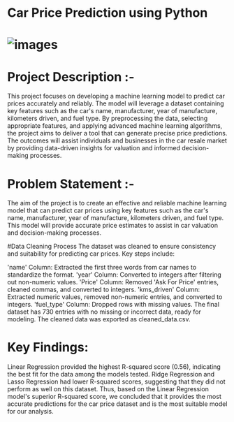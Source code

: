 # Car Price Prediction using Python
# ![images](https://github.com/user-attachments/assets/db256efe-f6ee-41cb-82eb-f93722214ba1)

# Project Description :-
 This project focuses on developing a machine learning model to predict car prices accurately and reliably. The model will leverage a dataset containing key features such as the car's name, manufacturer, year of manufacture, kilometers driven, and fuel type. By preprocessing the data, selecting appropriate features, and applying advanced machine learning algorithms, the project aims to deliver a tool that can generate precise price predictions. The outcomes will assist individuals and businesses in the car resale market by providing data-driven insights for valuation and informed decision-making processes.
 
# Problem Statement :-
The aim of the project is to create an effective and reliable machine learning model that can predict car prices using key features such as the car's name, manufacturer, year of manufacture, kilometers driven, and fuel type. This model will provide accurate price estimates to assist in car valuation and decision-making processes.

#Data Cleaning Process
The dataset was cleaned to ensure consistency and suitability for predicting car prices. Key steps include:

'name' Column: Extracted the first three words from car names to standardize the format.
'year' Column: Converted to integers after filtering out non-numeric values.
'Price' Column: Removed 'Ask For Price' entries, cleaned commas, and converted to integers.
'kms_driven' Column: Extracted numeric values, removed non-numeric entries, and converted to integers.
'fuel_type' Column: Dropped rows with missing values.
The final dataset has 730 entries with no missing or incorrect data, ready for modeling. The cleaned data was exported as cleaned_data.csv.

# Key Findings:
Linear Regression provided the highest R-squared score (0.56), indicating the best fit for the data among the models tested.
Ridge Regression and Lasso Regression had lower R-squared scores, suggesting that they did not perform as well on this dataset.
Thus, based on the Linear Regression model's superior R-squared score, we concluded that it provides the most accurate predictions for the car price dataset and is the most suitable model for our analysis.

